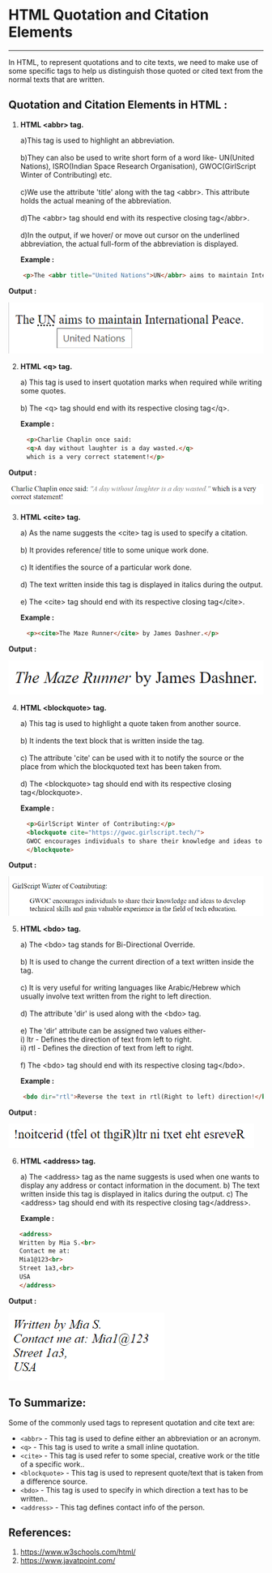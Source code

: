 # HTML Quotation and Citation Elements
---

In HTML, to represent quotations and to cite texts, we need to make use of some specific tags to help us distinguish those quoted or cited text from the normal texts that are written.  

## Quotation and Citation Elements in HTML :
1. **HTML \<abbr> tag.**

    a)This tag is used to highlight an abbreviation.<br><br>
    b)They can also be used to write short form of a word like- UN(United Nations), ISRO(Indian Space Research Organisation), GWOC(GirlScript Winter of Contributing)       etc.<br><br>
    c)We use the attribute 'title' along with the tag \<abbr>. This attribute holds the actual meaning of the abbreviation.<br><br>
    d)The \<abbr> tag should end with its respective closing tag\</abbr>. <br><br>
    d)In the output, if we hover/ or move out cursor on the underlined abbreviation, the actual full-form of the abbreviation is displayed.

    **Example :**

``` HTML
    <p>The <abbr title="United Nations">UN</abbr> aims to maintain International Peace.</p>
```

   **Output :**

![](images/abbr.png)

2. **HTML \<q> tag.**

    a) This tag is used to insert quotation marks when required while writing some quotes.<br><br>
    b) The \<q> tag should end with its respective closing tag\</q>. 

    **Example :**

``` HTML
     <p>Charlie Chaplin once said: 
     <q>A day without laughter is a day wasted.</q>
     which is a very correct statement!</p>
```
   **Output :**

![](images/q.png)

3. **HTML \<cite> tag.**

    a) As the name suggests the \<cite> tag is used to specify a citation.<br><br>
    b) It provides reference/ title  to some unique work done.<br><br>
    c) It identifies the source of a particular work done.<br><br>
    d) The text written inside this tag is displayed in italics during the output.<br><br>
    e) The \<cite> tag should end with its respective closing tag\</cite>. 

    **Example :**

``` HTML
     <p><cite>The Maze Runner</cite> by James Dashner.</p>
```
   **Output :**

![](images/cite.png)

4. **HTML \<blockquote> tag.**

    a) This tag is used to highlight a quote taken from another source.<br><br>
    b) It indents the text block that is written inside the tag.<br><br>
    c) The attribute 'cite' can be used with it to notify the source or the place from which the blockquoted text has been taken from.<br><br>
    d) The \<blockquote> tag should end with its respective closing tag\</blockquote>.

    **Example :**

``` HTML
     <p>GirlScript Winter of Contributing:</p>
     <blockquote cite="https://gwoc.girlscript.tech/">
     GWOC encourages individuals to share their knowledge and ideas to develop technical skills and gain valuable experience in the field of tech education.
     </blockquote>
```
   **Output :**

![](images/blockquote.png)

5. **HTML \<bdo> tag.**

    a) The \<bdo> tag stands for Bi-Directional Override.<br><br>
    b) It is used to change the current direction of a text written inside the tag.<br><br>
    c) It is very useful for writing languages like Arabic/Hebrew which usually involve text written from the right to left direction.<br><br>
    d) The attribute 'dir' is used along with the \<bdo> tag.<br><br>
    e) The 'dir' attribute can be assigned two values either-<br> 
        i) ltr - Defines the direction of text from left to right.<br>
        ii) rtl - Defines the direction of text from left to right.<br><br>
    f) The \<bdo> tag should end with its respective closing tag\</bdo>.
    
    **Example :**

``` HTML
    <bdo dir="rtl">Reverse the text in rtl(Right to left) direction!</bdo>
```
   **Output :**

![](images/bdo.png)

6. **HTML \<address> tag.**

    a) The \<address> tag as the name suggests is used when one wants to display any address or contact information in the document. 
    b) The text written inside this tag is displayed in italics during the output.
    c) The \<address> tag should end with its respective closing tag\</address>.

    **Example :**

``` HTML
   <address>
   Written by Mia S.<br> 
   Contact me at:
   Mia1@123<br>
   Street 1a3,<br>
   USA
   </address>
```

   **Output :**

![](images/address.png)

## To Summarize:

Some of the commonly used tags to represent quotation and cite text are:
<br>

* `<abbr>` - This tag is used to define either an abbreviation or an acronym.
* `<q>` - This tag is used to write a small inline quotation.
* `<cite>` - This tag is used refer to some special, creative work or the title of a specific work..
* `<blockquote>` - This tag is used to represent quote/text that is taken from a difference source.
* `<bdo>` - This tag is used to specify in which direction a text has to be written..
* `<address>` - This tag defines contact info of the person.

## References:

1) https://www.w3schools.com/html/
2) https://www.javatpoint.com/
